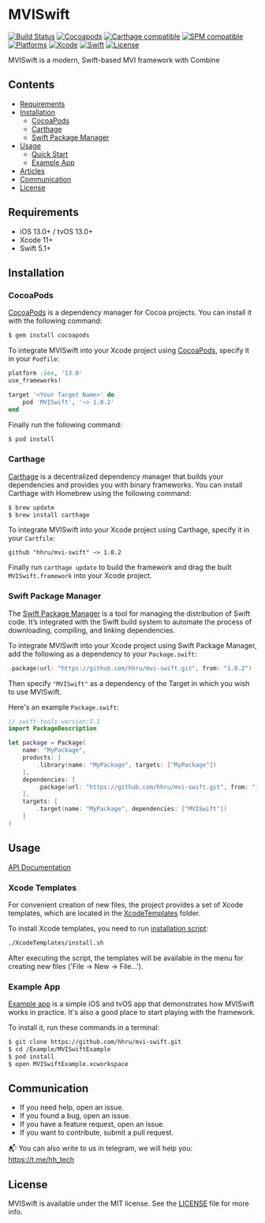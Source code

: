 # MVISwift
[![Build Status](https://github.com/hhru/mvi-swift/workflows/CI/badge.svg?branch=main)](https://github.com/hhru/mvi-swift/actions)
[![Cocoapods](https://img.shields.io/cocoapods/v/mvi-swift.svg?style=flat)](http://cocoapods.org/pods/mvi-swift)
[![Carthage compatible](https://img.shields.io/badge/Carthage-Compatible-brightgreen.svg?style=flat)](https://github.com/Carthage/Carthage)
[![SPM compatible](https://img.shields.io/badge/SPM-Compatible-brightgreen.svg?style=flat)](https://swift.org/package-manager/)
[![Platforms](https://img.shields.io/cocoapods/p/mvi-swift.svg?style=flat)](https://developer.apple.com/discover/)
[![Xcode](https://img.shields.io/badge/Xcode-11-blue.svg)](https://developer.apple.com/xcode)
[![Swift](https://img.shields.io/badge/Swift-5.1-orange.svg)](https://swift.org)
[![License](https://img.shields.io/github/license/hhru/mvi-swift.svg)](https://opensource.org/licenses/MIT)

MVISwift is a modern, Swift-based MVI framework with Combine


## Contents
- [Requirements](#requirements)
- [Installation](#installation)
    - [CocoaPods](#cocoapods)
    - [Carthage](#carthage)
    - [Swift Package Manager](#swift-package-manager)
- [Usage](#usage)
    - [Quick Start](#quick-start)
    - [Example App](#example-app)
- [Articles](#articles)
- [Communication](#communication)
- [License](#license)


## Requirements
- iOS 13.0+ / tvOS 13.0+
- Xcode 11+
- Swift 5.1+


## Installation
### CocoaPods
[CocoaPods](http://cocoapods.org) is a dependency manager for Cocoa projects. You can install it with the following command:
``` bash
$ gem install cocoapods
```

To integrate MVISwift into your Xcode project using [CocoaPods](http://cocoapods.org), specify it in your `Podfile`:
``` ruby
platform :ios, '13.0'
use_frameworks!

target '<Your Target Name>' do
    pod 'MVISwift', '~> 1.0.2'
end
```

Finally run the following command:
``` bash
$ pod install
```

### Carthage
[Carthage](https://github.com/Carthage/Carthage) is a decentralized dependency manager that builds your dependencies and provides you with binary frameworks. You can install Carthage with Homebrew using the following command:
``` sh
$ brew update
$ brew install carthage
```

To integrate MVISwift into your Xcode project using Carthage, specify it in your `Cartfile`:
``` ogdl
github "hhru/mvi-swift" ~> 1.0.2
```

Finally run `carthage update` to build the framework and drag the built `MVISwift.framework` into your Xcode project.

### Swift Package Manager

The [Swift Package Manager](https://swift.org/package-manager/) is a tool for managing the distribution of Swift code. It’s integrated with the Swift build system to automate the process of downloading, compiling, and linking dependencies.

To integrate MVISwift into your Xcode project using Swift Package Manager,
add the following as a dependency to your `Package.swift`:
``` swift
.package(url: "https://github.com/hhru/mvi-swift.git", from: "1.0.2")
```
Then specify `"MVISwift"` as a dependency of the Target in which you wish to use MVISwift.

Here's an example `Package.swift`:
``` swift
// swift-tools-version:5.1
import PackageDescription

let package = Package(
    name: "MyPackage",
    products: [
        .library(name: "MyPackage", targets: ["MyPackage"])
    ],
    dependencies: [
        .package(url: "https://github.com/hhru/mvi-swift.git", from: "1.0.2")
    ],
    targets: [
        .target(name: "MyPackage", dependencies: ["MVISwift"])
    ]
)
```


## Usage

[API Documentation](http://tech.hh.ru/mvi-swift/)

### Xcode Templates

For convenient creation of new files, the project provides a set of Xcode templates,
which are located in the [XcodeTemplates](XcodeTemplates) folder.

To install Xcode templates, you need to run [installation script](XcodeTemplates/install.sh):

``` sh
./XcodeTemplates/install.sh
```

After executing the script, the templates will be available in the menu for creating new files ('File -> New -> File...').

### Example App

[Example app](Example) is a simple iOS and tvOS app that demonstrates how MVISwift works in practice.
It's also a good place to start playing with the framework.

To install it, run these commands in a terminal:

``` sh
$ git clone https://github.com/hhru/mvi-swift.git
$ cd /Example/MVISwiftExample
$ pod install
$ open MVISwiftExample.xcworkspace
```


## Communication
- If you need help, open an issue.
- If you found a bug, open an issue.
- If you have a feature request, open an issue.
- If you want to contribute, submit a pull request.

📬 You can also write to us in telegram, we will help you: https://t.me/hh_tech


## License
MVISwift is available under the MIT license. See the [LICENSE](LICENSE) file for more info.
